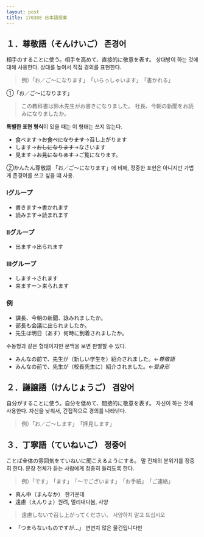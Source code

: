 ```yaml
---
layout: post
title: 170308 日本語授業
---
```



## １．尊敬語（そんけいご） 존경어
相手のすることに使う。相手を高めて、直接的に敬意を表す。
상대방이 하는 것에 대해 사용한다. 상대를 높여서 직접 경의를 표현한다.
> 例）「お／ご～になります」　「いらっしゃいます」　「書かれる」

①「お／ご～になります」　
> この教科書は鈴木先生がお書きになりました。
>  社長、今朝の新聞をお読みになりましたか。

**특별한 표현 형식**이 있을 때는 이 형태는 쓰지 않는다.
- 食べます→<del>お食べになります</del>→召し上がります
- します→<del>おしになります</del>→なさいます
- 見ます→<del>お見になります</del>→ご覧になります。

②かんたん尊敬語
「お／ご～になります」에 비해, 정중한 표현은 아니지만 가볍게 존경어를 쓰고 싶을 떄 사용. 

### **Ⅰグループ**
 - 書きます→書かれます	
 - 読みます→読まれます	
 
###  **Ⅱグループ**
- 出ます→出られます

###  **Ⅲグループ** 	
- します→されます 	
- 来ますー＞来られます

### 例
- 課長、今朝の新聞、詠みれましたか。
- 部長も会議に出られましたか。
- 先生は明日（あす）何時に到着されましたか。

수동형과 같은 형태이지만 문맥을 보면 판별할 수 있다.
- みんなの前で、先生が（新しい学生を）紹介されました。←*尊敬語*
- みんなの前で、先生が（校長先生に）紹介されました。←*受身形*


## ２．謙譲語（けんじょうご） 겸양어
自分がすることに使う。自分を低めて、間接的に敬意を表す。
자신이 하는 것에 사용한다. 자신을 낮춰서, 간접적으로 경의를 나타낸다.
> 例）「お／ご～します」　「拝見します」

## ３．丁寧語（ていねいご） 정중어
ことば全体の雰囲気をていねいに聞こえるようにする。
말 전체의 분위기를 정중히 한다. 문장 전체가 듣는 사람에게 정중히 들리도록 한다.
> 例）「です」　「ます」　「～でございます」　「お手紙」　「ご連絡」

 




- 真ん中（まんなか） 한가운데
- 遠慮（えんりょ）원려, 멀리내다봄, 사양
> 遠慮しないで召し上がってください。
> 사양하지 말고 드십시오
- 「つまらないものですが…」 변변치 않은 물건입니다만
